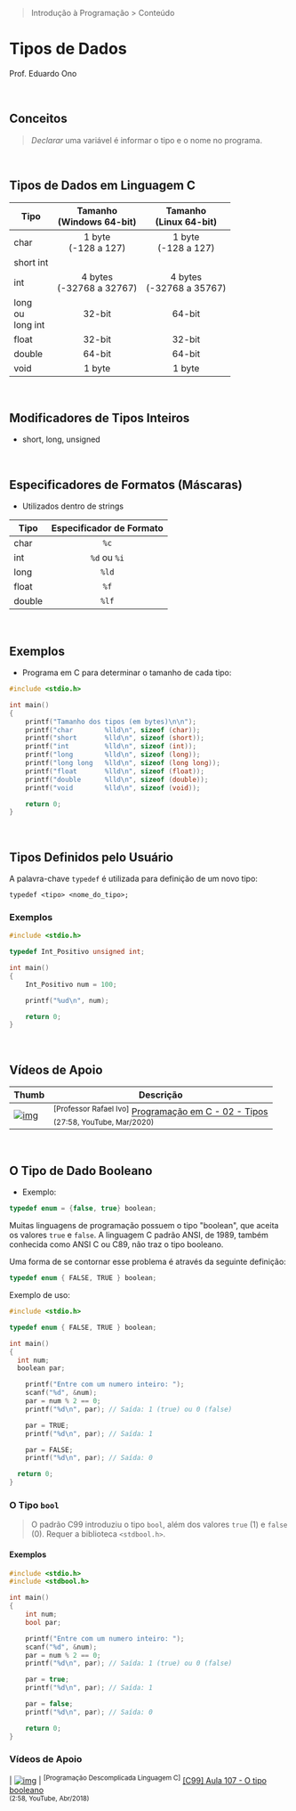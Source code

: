 > Introdução à Programação > Conteúdo

# Tipos de Dados

Prof. Eduardo Ono

<br>

## Conceitos

> _Declarar_ uma variável é informar o tipo e o nome no programa.

<br>

## Tipos de Dados em Linguagem C

| Tipo | Tamanho<br>(Windows 64-bit) | Tamanho<br>(Linux 64-bit) |
| ---  | :-:                         | :-: |
| char | 1 byte<br>(-128 a 127) | 1 byte<br>(-128 a 127)
| short int | |
| int | 4 bytes<br>(-32768 a 32767) | 4 bytes<br>(-32768 a 35767)
| long<br>ou<br>long int | 32-bit | 64-bit
| float | 32-bit | 32-bit
| double | 64-bit | 64-bit
| void | 1 byte | 1 byte

<br>

## Modificadores de Tipos Inteiros

* short, long, unsigned

<br>

## Especificadores de Formatos (Máscaras)

* Utilizados dentro de strings

| Tipo | Especificador de Formato |
| --- | :-: |
| char | `%c`
| int | `%d` ou `%i`
| long | `%ld`
| float | `%f`
| double | `%lf`

<br>

## Exemplos

* Programa em C para determinar o tamanho de cada tipo:

```c
#include <stdio.h>

int main()
{
    printf("Tamanho dos tipos (em bytes)\n\n");
    printf("char        %lld\n", sizeof (char));
    printf("short       %lld\n", sizeof (short));
    printf("int         %lld\n", sizeof (int));
    printf("long        %lld\n", sizeof (long));
    printf("long long   %lld\n", sizeof (long long));
    printf("float       %lld\n", sizeof (float));
    printf("double      %lld\n", sizeof (double));
    printf("void        %lld\n", sizeof (void));

    return 0;
}
```
<br>

## Tipos Definidos pelo Usuário

A palavra-chave `typedef` é utilizada para definição de um novo tipo:

```
typedef <tipo> <nome_do_tipo>;
```

### Exemplos

```c
#include <stdio.h>

typedef Int_Positivo unsigned int;

int main()
{
    Int_Positivo num = 100;

    printf("%ud\n", num);

    return 0;
}
```

<br>

## Vídeos de Apoio

| Thumb | Descrição |
| --- | --- |
| [![img](https://img.youtube.com/vi/yjxwP8aqlPI/default.jpg)](https://www.youtube.com/watch?v=yjxwP8aqlPI) | <sup>[Professor Rafael Ivo]</sup> [Programação em C - 02 - Tipos](https://www.youtube.com/watch?v=yjxwP8aqlPI)<br><sub>(27:58, YouTube, Mar/2020)</sub>

<br>

## O Tipo de Dado Booleano


* Exemplo:

```c
typedef enum = {false, true} boolean;
```


Muitas linguagens de programação possuem o tipo "boolean", que aceita os valores `true` e `false`.
A linguagem C padrão ANSI, de 1989, também conhecida como ANSI C ou C89, não traz o tipo booleano.

Uma forma de se contornar esse problema é através da seguinte definição:

```c
typedef enum { FALSE, TRUE } boolean;
```

Exemplo de uso:

```c
#include <stdio.h>

typedef enum { FALSE, TRUE } boolean;

int main()
{
  int num;
  boolean par;

    printf("Entre com um numero inteiro: ");
    scanf("%d", &num);
    par = num % 2 == 0;
    printf("%d\n", par); // Saída: 1 (true) ou 0 (false)

    par = TRUE;
    printf("%d\n", par); // Saída: 1

    par = FALSE;
    printf("%d\n", par); // Saída: 0

  return 0;
}
```

### O Tipo `bool`

> O padrão C99 introduziu o tipo `bool`, além dos valores `true` (1) e `false` (0). Requer a biblioteca `<stdbool.h>`.


#### Exemplos

```c
#include <stdio.h>
#include <stdbool.h>

int main()
{
    int num;
    bool par;

    printf("Entre com um numero inteiro: ");
    scanf("%d", &num);
    par = num % 2 == 0;
    printf("%d\n", par); // Saída: 1 (true) ou 0 (false)

    par = true;
    printf("%d\n", par); // Saída: 1

    par = false;
    printf("%d\n", par); // Saída: 0

    return 0;
}
```

### Vídeos de Apoio

| [![img](https://img.youtube.com/vi/WC7dIAz4lT0/default.jpg)](https://www.youtube.com/watch?v=WC7dIAz4lT0) | <sup>[Programação Descomplicada Linguagem C]</sup> [[C99] Aula 107 - O tipo booleano](https://www.youtube.com/watch?v=WC7dIAz4lT0)<br><sub>(2:58, YouTube, Abr/2018)</sub>

<br>
